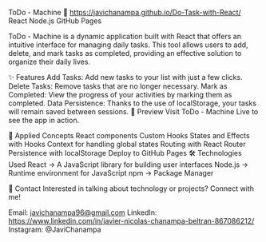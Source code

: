 ToDo - Machine 📝 https://javichanampa.github.io/Do-Task-with-React/
React Node.js GitHub Pages

ToDo - Machine is a dynamic application built with React that offers an intuitive interface for managing daily tasks. This tool allows users to add, delete, and mark tasks as completed, providing an effective solution to organize their daily lives.

✨ Features
Add Tasks: Add new tasks to your list with just a few clicks.
Delete Tasks: Remove tasks that are no longer necessary.
Mark as Completed: View the progress of your activities by marking them as completed.
Data Persistence: Thanks to the use of localStorage, your tasks will remain saved between sessions.
👀 Preview
Visit ToDo - Machine Live to see the app in action.

📖 Applied Concepts
React components
Custom Hooks
States and Effects with Hooks
Context for handling global states
Routing with React Router
Persistence with localStorage
Deploy to GitHub Pages
🛠️ Technologies Used
React -> A JavaScript library for building user interfaces
Node.js -> Runtime environment for JavaScript
npm -> Package Manager

👥 Contact
Interested in talking about technology or projects? Connect with me!

Email: javichanampa96@gmail.com
LinkedIn: https://www.linkedin.com/in/javier-nicolas-chanampa-beltran-867086212/
Instagram: @JaviChanampa
